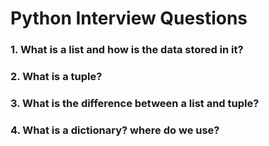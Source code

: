 # Python Interview Questions

### 1. What is a list and how is the data stored in it?

### 2. What is a tuple?

### 3. What is the difference between a list and tuple?

### 4. What is a dictionary? where do we use?

